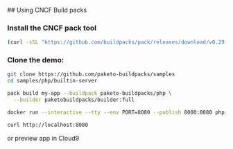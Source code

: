 ## Using CNCF Build packs

### Install the CNCF pack tool

```bash
(curl -sSL "https://github.com/buildpacks/pack/releases/download/v0.29.0/pack-v0.29.0-linux.tgz" | sudo tar -C /usr/local/bin/ --no-same-owner -xzv pack)
```

### Clone the demo:

```bash
git clone https://github.com/paketo-buildpacks/samples
cd samples/php/builtin-server
```

```bash
pack build my-app --buildpack paketo-buildpacks/php \
  --builder paketobuildpacks/builder:full
```

```bash
docker run --interactive --tty --env PORT=8080 --publish 8080:8080 php-builtin-server-sample
```

```bash
curl http://localhost:8080
```

or preview app in Cloud9



